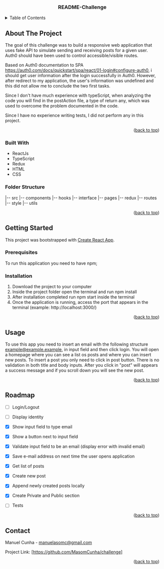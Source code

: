 <br />
<div align="center">

  <h3 align="center">README-Challenge</h3>

</div>



<!-- TABLE OF CONTENTS -->
<details>
  <summary>Table of Contents</summary>
  <ol>
    <li>
      <a href="#about-the-project">About The Project</a>
      <ul>
        <li><a href="#built-with">Built With</a></li>
        <li><a href="#folder-structure">Folder Structure</a></li>
      </ul>
    </li>
    <li>
      <a href="#getting-started">Getting Started</a>
      <ul>
        <li><a href="#prerequisites">Prerequisites</a></li>
        <li><a href="#installation">Installation</a></li>
      </ul>
    </li>
    <li><a href="#usage">Usage</a></li>
    <li><a href="#roadmap">Roadmap</a></li>
    <li><a href="#contact">Contact</a></li>
  </ol>
</details>

<!-- ABOUT THE PROJECT -->
## About The Project

The goal of this challenge was to build a responsive web application that uses fake API to simulate sending and receiving posts for a given user. Auth0 should have been used to control accessible/visible routes.

Based on Auth0 documentation to SPA https://auth0.com/docs/quickstart/spa/react/01-login#configure-auth0, i should get user information after the login successfully in Auth0. However, after redirect to my application, the user's information was undefined and this did not allow me to conclude the two first tasks.

Since I don't have much experience with typeScript, when analyzing the code you will find in the postAction file, a type of return any, which was used to overcome the problem documented in the code.

Since I have no experience writing tests, I did not perform any in this project.

<p align="right">(<a href="#readme-top">back to top</a>)</p>


### Built With

* ReactJs
* TypeScript
* Redux
* HTML
* CSS


### Folder Structure

|-- src
    |-- components
    |-- hooks
    |-- interface
    |-- pages
    |-- redux
    |-- routes
    |-- style
    |-- utils

<p align="right">(<a href="#readme-top">back to top</a>)</p>



<!-- GETTING STARTED -->
## Getting Started

This project was bootstrapped with [Create React App](https://github.com/facebook/create-react-app).

### Prerequisites

To run this application you need to have npm;

### Installation

1. Download the project to your computer
2. Inside the project folder open the terminal and run npm install
3. After installation completed run npm start inside the terminal
4. Once the application is running, access the port that appears in the terminal (example: http://localhost:3000/)

<p align="right">(<a href="#readme-top">back to top</a>)</p>



<!-- USAGE EXAMPLES -->
## Usage

To use this app you need to insert an email with the following structure 
    example@example.example,
in input field and then click login.
You will open a homepage where you can see a list os posts and where you can insert new posts.
To insert a post you only need to click in post button. There is no validation in both title and body inputs.
After you click in "post" will appears a success message and if you scroll down you will see the new post.

<p align="right">(<a href="#readme-top">back to top</a>)</p>



<!-- ROADMAP -->
## Roadmap

- [ ] Login/Logout
- [ ] Display identity
- [X] Show input field to type email
- [X] Show a button next to input field
- [X] Validate input field to be an email (display error with invalid email)
- [X] Save e-mail address on next time the user opens application 
- [X] Get list of posts
- [X] Create new post
- [X] Append newly created posts locally
- [X] Create Private and Public section
- [ ] Tests



<p align="right">(<a href="#readme-top">back to top</a>)</p>


<!-- CONTACT -->
## Contact

Manuel Cunha - manuelasomc@gmail.com

Project Link: [https://github.com/MasomCunha/challenge]

<p align="right">(<a href="#readme-top">back to top</a>)</p>

